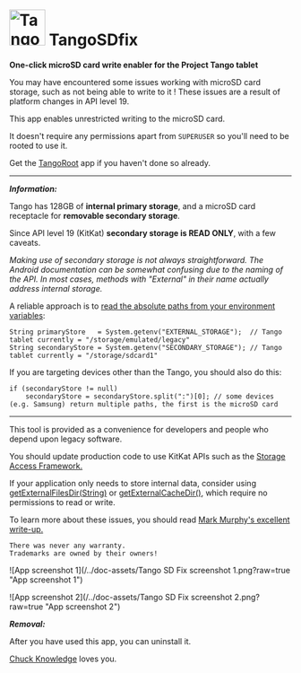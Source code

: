 <img src="/../doc-assets/tango_sdfix_icon.png" width="64" height="64" alt="Tango SD Fix app icon" /> TangoSDfix
=========

**One-click microSD card write enabler for the Project Tango tablet**

You may have encountered some issues working with microSD card storage, such as not being able to write to it ! These issues are a result of platform changes in API level 19.

This app enables unrestricted writing to the microSD card.

It doesn't require any permissions apart from `SUPERUSER` so you'll need to be rooted to use it.

Get the <a href="https://github.com/chucknology/TangoRoot">TangoRoot</a> app if you haven't done so already.

---

___Information:___

Tango has 128GB of **internal primary storage**, and a microSD card receptacle for **removable secondary storage**.

Since API level 19 (KitKat) **secondary storage is READ ONLY**, with a few caveats.

*Making use of secondary storage is not always straightforward. The Android documentation can be somewhat confusing due to the naming of the API. In most cases, methods with "External" in their name actually address internal storage.*

A reliable approach is to <a href="https://source.android.com/devices/storage/config-example.html">read the absolute paths from your environment variables</a>:

```
String primaryStore   = System.getenv("EXTERNAL_STORAGE");  // Tango tablet currently = "/storage/emulated/legacy"
String secondaryStore = System.getenv("SECONDARY_STORAGE"); // Tango tablet currently = "/storage/sdcard1"
```

If you are targeting devices other than the Tango, you should also do this:

```
if (secondaryStore != null)
    secondaryStore = secondaryStore.split(":")[0]; // some devices (e.g. Samsung) return multiple paths, the first is the microSD card
```

---

This tool is provided as a convenience for developers and people who depend upon legacy software.

You should update production code to use KitKat APIs such as the <a href="https://developer.android.com/guide/topics/providers/document-provider.html">Storage Access Framework.</a>

If your application only needs to store internal data, consider using <a href="https://developer.android.com/reference/android/content/Context.html#getExternalFilesDir%28java.lang.String%29">getExternalFilesDir(String)</a> or <a href="https://developer.android.com/reference/android/content/Context.html#getExternalCacheDir%28%29">getExternalCacheDir()</a>, which require no permissions to read or write.

To learn more about these issues, you should read <a href="http://commonsware.com/blog/2014/04/09/storage-situation-removable-storage.html">Mark Murphy's excellent write-up.</a>

```
There was never any warranty.
Trademarks are owned by their owners!
```
![App screenshot 1](/../doc-assets/Tango SD Fix screenshot 1.png?raw=true "App screenshot 1")

![App screenshot 2](/../doc-assets/Tango SD Fix screenshot 2.png?raw=true "App screenshot 2")

___Removal:___

After you have used this app, you can uninstall it.

<a href="http://facebook.com/chuck.knowledge">Chuck Knowledge</a> loves you.
